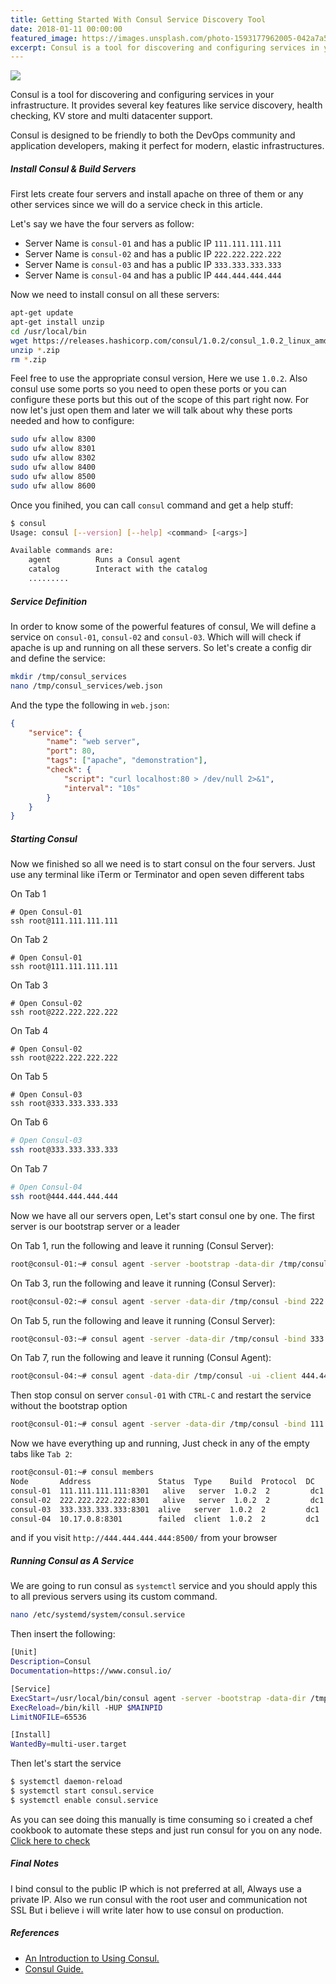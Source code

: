```yaml
---
title: Getting Started With Consul Service Discovery Tool
date: 2018-01-11 00:00:00
featured_image: https://images.unsplash.com/photo-1593177962005-042a7a503d10?q=75&fm=jpg&w=1000&fit=max
excerpt: Consul is a tool for discovering and configuring services in your infrastructure. It provides several key features like service discovery, health checking, KV store and multi datacenter support.
---
```


![](https://images.unsplash.com/photo-1593177962005-042a7a503d10?q=75&fm=jpg&w=1000&fit=max)

Consul is a tool for discovering and configuring services in your infrastructure. It provides several key features like service discovery, health checking, KV store and multi datacenter support.

Consul is designed to be friendly to both the DevOps community and application developers, making it perfect for modern, elastic infrastructures.

##### Install Consul & Build Servers

First lets create four servers and install apache on three of them or any other services since we will do a service check in this article.

Let's say we have the four servers as follow:

- Server Name is `consul-01` and has a public IP `111.111.111.111`
- Server Name is `consul-02` and has a public IP `222.222.222.222`
- Server Name is `consul-03` and has a public IP `333.333.333.333`
- Server Name is `consul-04` and has a public IP `444.444.444.444`

Now we need to install consul on all these servers:

```bash
apt-get update
apt-get install unzip
cd /usr/local/bin
wget https://releases.hashicorp.com/consul/1.0.2/consul_1.0.2_linux_amd64.zip
unzip *.zip
rm *.zip
```

Feel free to use the appropriate consul version, Here we use `1.0.2`. Also consul use some ports so you need to open these ports or you can configure these ports but this out of the scope of this part right now. For now let's just open them and later we will talk about why these ports needed and how to configure:

```bash
sudo ufw allow 8300
sudo ufw allow 8301
sudo ufw allow 8302
sudo ufw allow 8400
sudo ufw allow 8500
sudo ufw allow 8600
```

Once you finihed, you can call `consul` command and get a help stuff:

```bash
$ consul
Usage: consul [--version] [--help] <command> [<args>]

Available commands are:
    agent          Runs a Consul agent
    catalog        Interact with the catalog
    .........
```

##### Service Definition

In order to know some of the powerful features of consul, We will define a service on `consul-01`, `consul-02` and `consul-03`. Which will will check if apache is up and running on all these servers. So let's create a config dir and define the service:

```bash
mkdir /tmp/consul_services
nano /tmp/consul_services/web.json
```

And the type the following in `web.json`:

```json
{
    "service": {
        "name": "web server",
        "port": 80,
        "tags": ["apache", "demonstration"],
        "check": {
            "script": "curl localhost:80 > /dev/null 2>&1",
            "interval": "10s"
        }
    }
}
```

##### Starting Consul

Now we finished so all we need is to start consul on the four servers. Just use any terminal like iTerm or Terminator and open seven different tabs

On Tab 1

```
# Open Consul-01
ssh root@111.111.111.111
```

On Tab 2

```
# Open Consul-01
ssh root@111.111.111.111
```

On Tab 3

```
# Open Consul-02
ssh root@222.222.222.222
```

On Tab 4

```
# Open Consul-02
ssh root@222.222.222.222
```

On Tab 5

```
# Open Consul-03
ssh root@333.333.333.333
```

On Tab 6

```bash
# Open Consul-03
ssh root@333.333.333.333
```

On Tab 7

```bash
# Open Consul-04
ssh root@444.444.444.444
```

Now we have all our servers open, Let's start consul one by one. The first server is our bootstrap server or a leader

On Tab 1, run the following and leave it running (Consul Server):

```bash
root@consul-01:~# consul agent -server -bootstrap -data-dir /tmp/consul -bind 111.111.111.111 -config-dir /tmp/consul_services -enable-script-checks
```

On Tab 3, run the following and leave it running (Consul Server):

```bash
root@consul-02:~# consul agent -server -data-dir /tmp/consul -bind 222.222.222.222 -join 111.111.111.111 -config-dir /tmp/consul_services -enable-script-checks
```

On Tab 5, run the following and leave it running (Consul Server):

```bash
root@consul-03:~# consul agent -server -data-dir /tmp/consul -bind 333.333.333.333 -join 111.111.111.111 -config-dir /tmp/consul_services -enable-script-checks
```

On Tab 7, run the following and leave it running (Consul Agent):

```bash
root@consul-04:~# consul agent -data-dir /tmp/consul -ui -client 444.444.444.444 -join 111.111.111.111
```

Then stop consul on server `consul-01` with `CTRL-C` and restart the service without the bootstrap option

```bash
root@consul-01:~# consul agent -server -data-dir /tmp/consul -bind 111.111.111.111 -config-dir /tmp/consul_services -enable-script-checks
```

Now we have everything up and running, Just check in any of the empty tabs like `Tab 2`:

```bash
root@consul-01:~# consul members
Node       Address               Status  Type    Build  Protocol  DC   Segment
consul-01  111.111.111.111:8301   alive   server  1.0.2  2         dc1  <all>
consul-02  222.222.222.222:8301   alive   server  1.0.2  2         dc1  <all>
consul-03  333.333.333.333:8301  alive   server  1.0.2  2         dc1  <all>
consul-04  10.17.0.8:8301        failed  client  1.0.2  2         dc1  <default>
```

and if you visit `http://444.444.444.444:8500/` from your browser

##### Running Consul as A Service

We are going to run consul as `systemctl` service and you should apply this to all previous servers using its custom command.

```bash
nano /etc/systemd/system/consul.service
```

Then insert the following:

```bash
[Unit]
Description=Consul
Documentation=https://www.consul.io/

[Service]
ExecStart=/usr/local/bin/consul agent -server -bootstrap -data-dir /tmp/consul -bind 111.111.111.111 -config-dir /tmp/consul_services -enable-script-checks
ExecReload=/bin/kill -HUP $MAINPID
LimitNOFILE=65536

[Install]
WantedBy=multi-user.target
```

Then let's start the service

```bash
$ systemctl daemon-reload
$ systemctl start consul.service
$ systemctl enable consul.service
```

As you can see doing this manually is time consuming so i created a chef cookbook to automate these steps and just run consul for you on any node. [Click here to check](https://github.com/Clivern/Consul-Cookbook)

##### Final Notes

I bind consul to the public IP which is not preferred at all, Always use a private IP. Also we run consul with the root user and communication not SSL But i believe i will write later how to use consul on production.

##### References

- [An Introduction to Using Consul.](https://www.digitalocean.com/community/tutorials/an-introduction-to-using-consul-a-service-discovery-system-on-ubuntu-14-04)
- [Consul Guide.](https://www.consul.io/docs/install/index.html)
